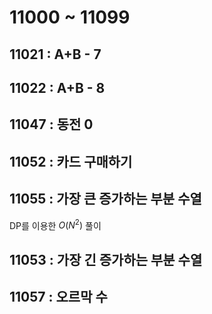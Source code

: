 # 11000 ~ 11099


## 11021 : A+B - 7

## 11022 : A+B - 8

## 11047 : 동전 0

## 11052 : 카드 구매하기

## 11055 : 가장 큰 증가하는 부분 수열
DP를 이용한 $O(N^2)$ 풀이

## 11053 : 가장 긴 증가하는 부분 수열

## 11057 : 오르막 수
